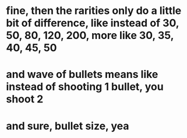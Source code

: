 # fine, then the rarities only do a little bit of difference, like instead of 30, 50, 80, 120, 200, more like 30, 35, 40, 45, 50

# and wave of bullets means like instead of shooting 1 bullet, you shoot 2

# and sure, bullet size, yea
